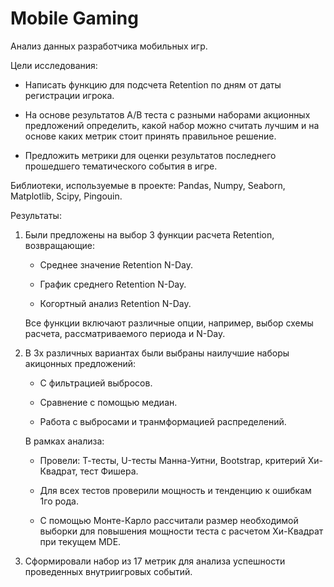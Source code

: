 # Mobile Gaming

Анализ данных разработчика мобильных игр.

Цели исследования:

- Написать функцию для подсчета Retention по дням от даты регистрации игрока.

- На основе результатов A/B теста с разными наборами акционных предложений определить, какой набор можно считать лучшим и на основе каких метрик стоит принять правильное решение.

- Предложить метрики для оценки результатов последнего прошедшего тематического события в игре.

Библиотеки, используемые в проекте: Pandas, Numpy, Seaborn, Matplotlib, Scipy, Pingouin.

Результаты:

1. Были предложены на выбор 3 функции расчета Retention, возвращающие:

   - Среднее значение Retention N-Day.

   - График среднего Retention N-Day.

   - Когортный анализ Retention N-Day.

   Все функции включают различные опции, например, выбор схемы расчета, рассматриваемого периода и N-Day.

2. В 3х различных вариантах были выбраны наилучшие наборы акицонных предложений:

   - C фильтрацией выбросов.
   
   - Сравнение с помощью медиан.

   - Работа с выбросами и транмформацией распределений.

   В рамках анализа: 

      - Провели: Т-тесты, U-тесты Манна-Уитни, Bootstrap, критерий Хи-Квадрат, тест Фишера. 

      - Для всех тестов проверили мощность и тенденцию к ошибкам 1го рода.

      - С помощью Монте-Карло рассчитали размер необходимой выборки для повышения мощности теста с расчетом Хи-Квадрат при текущем MDE.

3. Сформировали набор из 17 метрик для анализа успешности проведенных внутриигровых событий.



